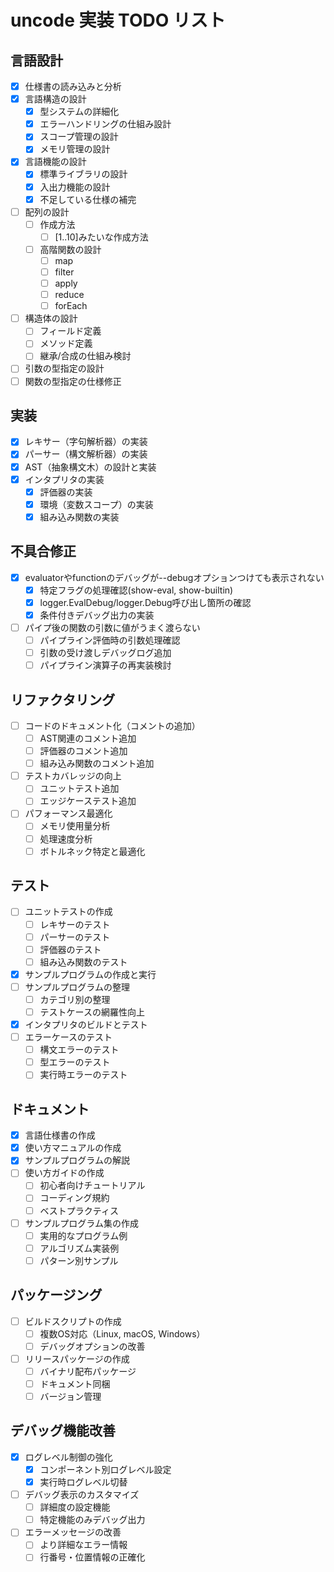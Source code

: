 # uncode 実装 TODO リスト

## 言語設計
- [x] 仕様書の読み込みと分析
- [x] 言語構造の設計
  - [x] 型システムの詳細化
  - [x] エラーハンドリングの仕組み設計
  - [x] スコープ管理の設計
  - [x] メモリ管理の設計
- [x] 言語機能の設計
  - [x] 標準ライブラリの設計
  - [x] 入出力機能の設計
  - [x] 不足している仕様の補完
- [ ] 配列の設計
  - [ ] 作成方法
    - [ ] [1..10]みたいな作成方法
  - [ ] 高階関数の設計
    - [ ] map
    - [ ] filter
    - [ ] apply
    - [ ] reduce
    - [ ] forEach
- [ ] 構造体の設計
  - [ ] フィールド定義
  - [ ] メソッド定義
  - [ ] 継承/合成の仕組み検討
- [ ] 引数の型指定の設計
- [ ] 関数の型指定の仕様修正

## 実装
- [x] レキサー（字句解析器）の実装
- [x] パーサー（構文解析器）の実装
- [x] AST（抽象構文木）の設計と実装
- [x] インタプリタの実装
  - [x] 評価器の実装
  - [x] 環境（変数スコープ）の実装
  - [x] 組み込み関数の実装

## 不具合修正
- [x] evaluatorやfunctionのデバッグが--debugオプションつけても表示されない
  - [x] 特定フラグの処理確認(show-eval, show-builtin)
  - [x] logger.EvalDebug/logger.Debug呼び出し箇所の確認
  - [x] 条件付きデバッグ出力の実装
- [ ] パイプ後の関数の引数に値がうまく渡らない
  - [ ] パイプライン評価時の引数処理確認
  - [ ] 引数の受け渡しデバッグログ追加
  - [ ] パイプライン演算子の再実装検討

## リファクタリング
- [ ] コードのドキュメント化（コメントの追加）
  - [ ] AST関連のコメント追加
  - [ ] 評価器のコメント追加
  - [ ] 組み込み関数のコメント追加
- [ ] テストカバレッジの向上
  - [ ] ユニットテスト追加
  - [ ] エッジケーステスト追加
- [ ] パフォーマンス最適化
  - [ ] メモリ使用量分析
  - [ ] 処理速度分析
  - [ ] ボトルネック特定と最適化

## テスト
- [ ] ユニットテストの作成
  - [ ] レキサーのテスト
  - [ ] パーサーのテスト
  - [ ] 評価器のテスト
  - [ ] 組み込み関数のテスト
- [x] サンプルプログラムの作成と実行
- [ ] サンプルプログラムの整理
  - [ ] カテゴリ別の整理
  - [ ] テストケースの網羅性向上
- [x] インタプリタのビルドとテスト
- [ ] エラーケースのテスト
  - [ ] 構文エラーのテスト
  - [ ] 型エラーのテスト
  - [ ] 実行時エラーのテスト

## ドキュメント
- [x] 言語仕様書の作成
- [x] 使い方マニュアルの作成
- [x] サンプルプログラムの解説
- [ ] 使い方ガイドの作成
  - [ ] 初心者向けチュートリアル
  - [ ] コーディング規約
  - [ ] ベストプラクティス
- [ ] サンプルプログラム集の作成
  - [ ] 実用的なプログラム例
  - [ ] アルゴリズム実装例
  - [ ] パターン別サンプル

## パッケージング
- [ ] ビルドスクリプトの作成
  - [ ] 複数OS対応（Linux, macOS, Windows）
  - [ ] デバッグオプションの改善
- [ ] リリースパッケージの作成
  - [ ] バイナリ配布パッケージ
  - [ ] ドキュメント同梱
  - [ ] バージョン管理

## デバッグ機能改善
- [x] ログレベル制御の強化
  - [x] コンポーネント別ログレベル設定
  - [x] 実行時ログレベル切替
- [ ] デバッグ表示のカスタマイズ
  - [ ] 詳細度の設定機能
  - [ ] 特定機能のみデバッグ出力
- [ ] エラーメッセージの改善
  - [ ] より詳細なエラー情報
  - [ ] 行番号・位置情報の正確化
